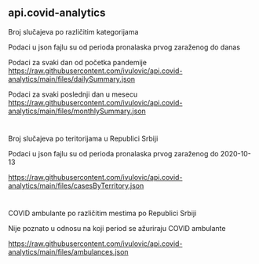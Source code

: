 ## api.covid-analytics

Broj slučajeva po različitim kategorijama

Podaci u json fajlu su od perioda pronalaska prvog zaraženog do danas

Podaci za svaki dan od početka pandemije
https://raw.githubusercontent.com/ivulovic/api.covid-analytics/main/files/dailySummary.json

Podaci za svaki poslednji dan u mesecu
https://raw.githubusercontent.com/ivulovic/api.covid-analytics/main/files/monthlySummary.json

#

Broj slučajeva po teritorijama u Republici Srbiji

Podaci u json fajlu su od perioda pronalaska prvog zaraženog do 2020-10-13

https://raw.githubusercontent.com/ivulovic/api.covid-analytics/main/files/casesByTerritory.json

#

COVID ambulante po različitim mestima po Republici Srbiji

Nije poznato u odnosu na koji period se ažuriraju COVID ambulante

https://raw.githubusercontent.com/ivulovic/api.covid-analytics/main/files/ambulances.json


